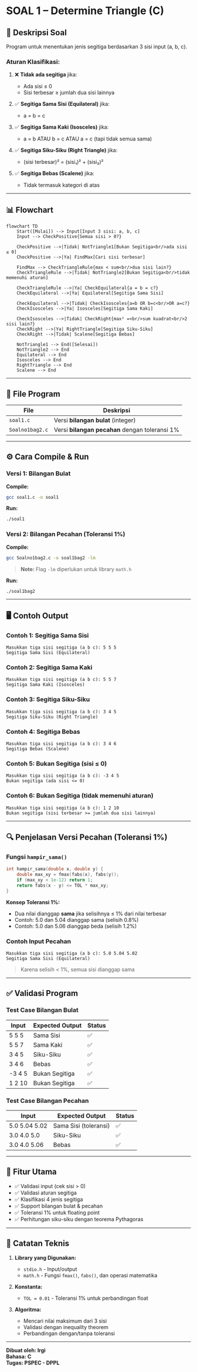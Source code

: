 # SOAL 1 – Determine Triangle (C)

## 📌 Deskripsi Soal

Program untuk menentukan jenis segitiga berdasarkan 3 sisi input (a, b, c).

### Aturan Klasifikasi:

1. ❌ **Tidak ada segitiga** jika:
   - Ada sisi ≤ 0
   - Sisi terbesar ≥ jumlah dua sisi lainnya

2. ✅ **Segitiga Sama Sisi (Equilateral)** jika:
   - a = b = c

3. ✅ **Segitiga Sama Kaki (Isosceles)** jika:
   - a = b ATAU b = c ATAU a = c (tapi tidak semua sama)

4. ✅ **Segitiga Siku-Siku (Right Triangle)** jika:
   - (sisi terbesar)² = (sisi₁)² + (sisi₂)²

5. ✅ **Segitiga Bebas (Scalene)** jika:
   - Tidak termasuk kategori di atas

---

## 📊 Flowchart

```mermaid
flowchart TD
    Start([Mulai]) --> Input[Input 3 sisi: a, b, c]
    Input --> CheckPositive{Semua sisi > 0?}
    
    CheckPositive -->|Tidak| NotTriangle1[Bukan Segitiga<br/>ada sisi ≤ 0]
    CheckPositive -->|Ya| FindMax[Cari sisi terbesar]
    
    FindMax --> CheckTriangleRule{max < sum<br/>dua sisi lain?}
    CheckTriangleRule -->|Tidak| NotTriangle2[Bukan Segitiga<br/>tidak memenuhi aturan]
    
    CheckTriangleRule -->|Ya| CheckEquilateral{a = b = c?}
    CheckEquilateral -->|Ya| Equilateral[Segitiga Sama Sisi]
    
    CheckEquilateral -->|Tidak| CheckIsosceles{a=b OR b=c<br/>OR a=c?}
    CheckIsosceles -->|Ya| Isosceles[Segitiga Sama Kaki]
    
    CheckIsosceles -->|Tidak| CheckRight{max² =<br/>sum kuadrat<br/>2 sisi lain?}
    CheckRight -->|Ya| RightTriangle[Segitiga Siku-Siku]
    CheckRight -->|Tidak| Scalene[Segitiga Bebas]
    
    NotTriangle1 --> End([Selesai])
    NotTriangle2 --> End
    Equilateral --> End
    Isosceles --> End
    RightTriangle --> End
    Scalene --> End
```

---

## 📁 File Program

| File | Deskripsi |
|------|-----------|
| `soal1.c` | Versi **bilangan bulat** (integer) |
| `Soalno1bag2.c` | Versi **bilangan pecahan** dengan toleransi 1% |

---

## ⚙️ Cara Compile & Run

### Versi 1: Bilangan Bulat

**Compile:**
```bash
gcc soal1.c -o soal1
```

**Run:**
```bash
./soal1
```

### Versi 2: Bilangan Pecahan (Toleransi 1%)

**Compile:**
```bash
gcc Soalno1bag2.c -o soal1bag2 -lm
```
> **Note:** Flag `-lm` diperlukan untuk library `math.h`

**Run:**
```bash
./soal1bag2
```

---

## 🖥️ Contoh Output

### Contoh 1: Segitiga Sama Sisi
```
Masukkan tiga sisi segitiga (a b c): 5 5 5
Segitiga Sama Sisi (Equilateral)
```

### Contoh 2: Segitiga Sama Kaki
```
Masukkan tiga sisi segitiga (a b c): 5 5 7
Segitiga Sama Kaki (Isosceles)
```

### Contoh 3: Segitiga Siku-Siku
```
Masukkan tiga sisi segitiga (a b c): 3 4 5
Segitiga Siku-Siku (Right Triangle)
```

### Contoh 4: Segitiga Bebas
```
Masukkan tiga sisi segitiga (a b c): 3 4 6
Segitiga Bebas (Scalene)
```

### Contoh 5: Bukan Segitiga (sisi ≤ 0)
```
Masukkan tiga sisi segitiga (a b c): -3 4 5
Bukan segitiga (ada sisi <= 0)
```

### Contoh 6: Bukan Segitiga (tidak memenuhi aturan)
```
Masukkan tiga sisi segitiga (a b c): 1 2 10
Bukan segitiga (sisi terbesar >= jumlah dua sisi lainnya)
```

---

## 🔍 Penjelasan Versi Pecahan (Toleransi 1%)

### Fungsi `hampir_sama()`

```c
int hampir_sama(double x, double y) {
    double max_xy = fmax(fabs(x), fabs(y));
    if (max_xy < 1e-12) return 1;
    return fabs(x - y) <= TOL * max_xy;
}
```

**Konsep Toleransi 1%:**
- Dua nilai dianggap **sama** jika selisihnya ≤ 1% dari nilai terbesar
- Contoh: 5.0 dan 5.04 dianggap sama (selisih 0.8%)
- Contoh: 5.0 dan 5.06 dianggap beda (selisih 1.2%)

### Contoh Input Pecahan

```
Masukkan tiga sisi segitiga (a b c): 5.0 5.04 5.02
Segitiga Sama Sisi (Equilateral)
```
> Karena selisih < 1%, semua sisi dianggap sama

---

## ✅ Validasi Program

### Test Case Bilangan Bulat

| Input | Expected Output | Status |
|-------|----------------|--------|
| 5 5 5 | Sama Sisi | ✅ |
| 5 5 7 | Sama Kaki | ✅ |
| 3 4 5 | Siku-Siku | ✅ |
| 3 4 6 | Bebas | ✅ |
| -3 4 5 | Bukan Segitiga | ✅ |
| 1 2 10 | Bukan Segitiga | ✅ |

### Test Case Bilangan Pecahan

| Input | Expected Output | Status |
|-------|----------------|--------|
| 5.0 5.04 5.02 | Sama Sisi (toleransi) | ✅ |
| 3.0 4.0 5.0 | Siku-Siku | ✅ |
| 3.0 4.0 5.06 | Bebas | ✅ |

---

## 🎯 Fitur Utama

- ✅ Validasi input (cek sisi > 0)
- ✅ Validasi aturan segitiga
- ✅ Klasifikasi 4 jenis segitiga
- ✅ Support bilangan bulat & pecahan
- ✅ Toleransi 1% untuk floating point
- ✅ Perhitungan siku-siku dengan teorema Pythagoras

---

## 📝 Catatan Teknis

1. **Library yang Digunakan:**
   - `stdio.h` - Input/output
   - `math.h` - Fungsi `fmax()`, `fabs()`, dan operasi matematika

2. **Konstanta:**
   - `TOL = 0.01` - Toleransi 1% untuk perbandingan float

3. **Algoritma:**
   - Mencari nilai maksimum dari 3 sisi
   - Validasi dengan inequality theorem
   - Perbandingan dengan/tanpa toleransi

---

**Dibuat oleh: Irgi**  
**Bahasa: C**  
**Tugas: PSPEC - DPPL**